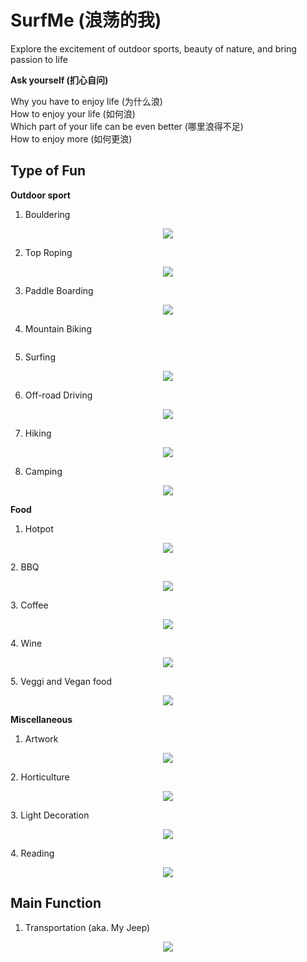 # SurfMe (浪荡的我)
Explore the excitement of outdoor sports, beauty of nature, and bring passion to life

**Ask yourself (扪心自问)**

Why you have to enjoy life (为什么浪) <br />
How to enjoy your life (如何浪) <br />
Which part of your life can be even better (哪里浪得不足) <br />
How to enjoy more (如何更浪) <br />

## Type of Fun
**Outdoor sport**
1. Bouldering
<p align="center">
  <img src="/Figure/Bouldering.gif">
</p>

2. Top Roping
<p align="center">
  <img src="/Figure/TopRoping.gif">
</p>

3. Paddle Boarding
<p align="center">
  <img src="/Figure/PaddleBoarding.gif">
</p>

4. Mountain Biking
<p align="center">
  <img src="">
</p>

5. Surfing
<p align="center">
  <img src="/Figure/Surfing.gif">
</p>

6. Off-road Driving
<p align="center">
  <img src="/Figure/Offroad.gif">
</p>

7. Hiking
<p align="center">
  <img src="/Figure/Hiking.gif">
</p>

8. Camping
<p align="center">
  <img src="/Figure/Camping.gif">
</p>
   
**Food**
1. Hotpot
<p align="center">
  <img src="/Figure/Hotpot.gif">
</p>
2. BBQ
<p align="center">
  <img src="/Figure/BBQ.gif">
</p>
3. Coffee
<p align="center">
  <img src="/Figure/Coffee.gif">
</p>
4. Wine
<p align="center">
  <img src="/Figure/Wine.gif">
</p>
5. Veggi and Vegan food
<p align="center">
  <img src="/Figure/Veggi.gif">
</p>

**Miscellaneous**
1. Artwork
<p align="center">
  <img src="/Figure/Artwork.gif">
</p>
2. Horticulture
<p align="center">
  <img src="/Figure/Horticulutre.gif">
</p>
3. Light Decoration
<p align="center">
  <img src="/Figure/Light.gif">
</p>
4. Reading
<p align="center">
  <img src="/Figure/Reading.gif">
</p>


## Main Function
1. Transportation (aka. My Jeep)
<p align="center">
  <img src="/Figure/MyJeep.gif">
</p>



